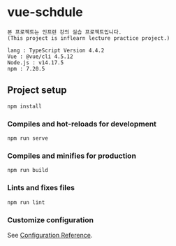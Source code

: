 # vue-schdule
```
본 프로젝트는 인프런 강의 실습 프로젝트입니다.
(This project is inflearn lecture practice project.)

lang : TypeScript Version 4.4.2
Vue : @vue/cli 4.5.12
Node.js : v14.17.5
npm : 7.20.5
```

## Project setup
```
npm install
```

### Compiles and hot-reloads for development
```
npm run serve
```

### Compiles and minifies for production
```
npm run build
```

### Lints and fixes files
```
npm run lint
```

### Customize configuration
See [Configuration Reference](https://cli.vuejs.org/config/).
